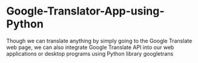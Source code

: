 # Google-Translator-App-using-Python
 Though we can translate anything by simply going to the Google Translate web page, we can also integrate Google Translate API into our web applications or desktop programs using Python library googletrans
 
